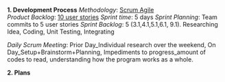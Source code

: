 **1. Development Process**
*Methodology*: [Scrum Agile](./CO886_G6_Documentation/Development-Process-and-Plans/Scrum-Agile)  
*Product Backlog*: [10 user stories](./CO886_G6_Documentation/User-Stories)
*Sprint time*: 5 days
*Sprint Planning*: Team commits to 5 user stories
*Sprint Backlog*: 5 (3.1,4.1,5.1,6.1, 9.1). Researching Idea, Coding, Unit Testing, Integrating

*Daily Scrum Meeting*: 
Prior Day_Individual research over the weekend, 
On Day_Setup+Brainstorm+Planning, 
Impediments to progress_amount of codes to read, understanding how the program works as a whole. 

**2. Plans**
